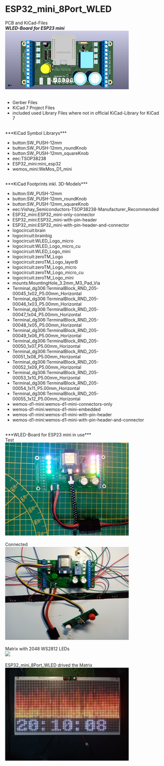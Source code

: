 # ESP32_mini_8Port_WLED
PCB and KiCad-Files
<br>
***WLED-Board for ESP23 mini***<br>
<img src="/images/ESP32_mini_8Port_WLED_top.png" width="400px"><br>
<br>
- Gerber Files
- KiCad 7 Project Files
- included used Library Files where not in official KiCad-Library for KiCad 7
<br>
***KiCad Symbol Librarys***<br>
<ul>
<li>button:SW_PUSH-12mm</li>
<li>button:SW_PUSH-12mm_roundKnob</li>
<li>button:SW_PUSH-12mm_squareKnob</li>
<li>eec:TSOP38238</li>
<li>ESP32_mini:mini_esp32</li>
<li>wemos_mini:WeMos_D1_mini</li>
  </ul>
<br> 
***KiCad Footprints inkl. 3D-Models***<br>
  <ul>
<li>button:SW_PUSH-12mm</li>
<li>button:SW_PUSH-12mm_roundKnob</li>
<li>button:SW_PUSH-12mm_squareKnob</li>
<li>eec:Vishay_Semiconductors-TSOP38238-Manufacturer_Recommended</li>
<li>ESP32_mini:ESP32_mini-only-connector</li>
<li>ESP32_mini:ESP32_mini-with-pin-header</li>
<li>ESP32_mini:ESP32_mini-with-pin-header-and-connector</li>
<li>logocircuit:brain</li>
<li>logocircuit:brainbig</li>
<li>logocircuit:WLED_Logo_micro</li>
<li>logocircuit:WLED_Logo_micro_cu</li>
<li>logocircuit:WLED_Logo_mini</li>
<li>logocircuit:zeroTM_Logo</li>
<li>logocircuit:zeroTM_Logo_layerB</li>
<li>logocircuit:zeroTM_Logo_micro</li>
<li>logocircuit:zeroTM_Logo_micro_cu</li>
<li>logocircuit:zeroTM_Logo_mini</li>
<li>mounts:MountingHole_3.2mm_M3_Pad_Via</li>
<li>Terminal_dg306:TerminalBlock_RND_205-00045_1x02_P5.00mm_Horizontal</li>
<li>Terminal_dg306:TerminalBlock_RND_205-00046_1x03_P5.00mm_Horizontal</li>
<li>Terminal_dg306:TerminalBlock_RND_205-00047_1x04_P5.00mm_Horizontal</li>
<li>Terminal_dg306:TerminalBlock_RND_205-00048_1x05_P5.00mm_Horizontal</li>
<li>Terminal_dg306:TerminalBlock_RND_205-00049_1x06_P5.00mm_Horizontal</li>
<li>Terminal_dg306:TerminalBlock_RND_205-00050_1x07_P5.00mm_Horizontal</li>
<li>Terminal_dg306:TerminalBlock_RND_205-00051_1x08_P5.00mm_Horizontal</li>
<li>Terminal_dg306:TerminalBlock_RND_205-00052_1x09_P5.00mm_Horizontal</li>
<li>Terminal_dg306:TerminalBlock_RND_205-00053_1x10_P5.00mm_Horizontal</li>
<li>Terminal_dg306:TerminalBlock_RND_205-00054_1x11_P5.00mm_Horizontal</li>
<li>Terminal_dg306:TerminalBlock_RND_205-00055_1x12_P5.00mm_Horizontal</li>
<li>wemos-d1-mini:wemos-d1-mini-connectors-only</li>
<li>wemos-d1-mini:wemos-d1-mini-embedded</li>
<li>wemos-d1-mini:wemos-d1-mini-with-pin-header</li>
  <li>wemos-d1-mini:wemos-d1-mini-with-pin-header-and-connector</li>
  </ul>
<br>
***WLED-Board for ESP23 mini in use***<br>
Test<br>
<img src="/images/IMG_20230531_165236.jpg" width="400px"><br>
<br>
Connected<br>
<img src="/images/IMG_20230601_200542.jpg" width="400px"><br>
<br>
Matrix with 2048 WS2812 LEDs<br>
<img src="/images/IMG_20230601_200719.jpg" width="400px"><br>
<br>
ESP32_mini_8Port_WLED drived the Matrix<br>
<img src="/images/IMG_20230601_201008.jpg" width="400px"><br>
<br>

